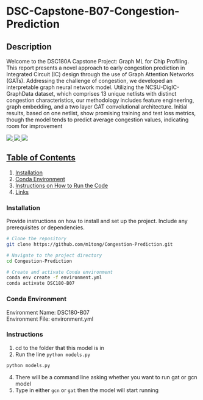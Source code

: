# DSC-Capstone-B07-Congestion-Prediction

## Description
Welcome to the DSC180A Capstone Project: Graph ML for Chip Profiling. This report presents a novel approach to early congestion prediction in Integrated Circuit (IC) design through the use of Graph Attention Networks (GATs). Addressing the challenge of congestion, we developed an interpretable graph neural network model. Utilizing the NCSU-DigIC-GraphData dataset, which comprises 13 unique netlists with distinct congestion characteristics, our methodology includes feature engineering, graph embedding, and a two layer GAT convolutional architecture. Initial results, based on one netlist, show promising training and test loss metrics, though the model tends to predict average congestion values, indicating room for improvement

<a href='https://m1tong.github.io/DSC180-Website/project/'><img src='https://img.shields.io/badge/Read_Full_Project-HTML-green'> <a href='https://drive.google.com/file/d/1l02sLVGAcwbpovdyrLqEiBVG49FuiT-B/view'><img src='https://img.shields.io/badge/Report-PDF-blue'> <a href='https://drive.google.com/file/d/1cUXHOLFV43pKeQYA4pugsL4v1YYz9t08/view'><img src='https://img.shields.io/badge/Poster-PDF-red'>


## Table of Contents

1. [Installation](#installation)
2. [Conda Environment](#conda-environment)
3. [Instructions on How to Run the Code](#instructions)
4. [Links](#links)

### Installation

Provide instructions on how to install and set up the project. Include any prerequisites or dependencies.

```bash
# Clone the repository
git clone https://github.com/m1tong/Congestion-Prediction.git

# Navigate to the project directory
cd Congestion-Prediction

# Create and activate Conda environment
conda env create -f environment.yml
conda activate DSC180-B07
```

### Conda Environment
Environment Name: DSC180-B07 <br>
Environment File: environment.yml

### Instructions
1. cd to the folder that this model is in
2. Run the line `python models.py`
```bash
python models.py
```
4. There will be a command line asking whether you want to run gat or gcn model
5. Type in either `gcn` or `gat` then the model will start running





